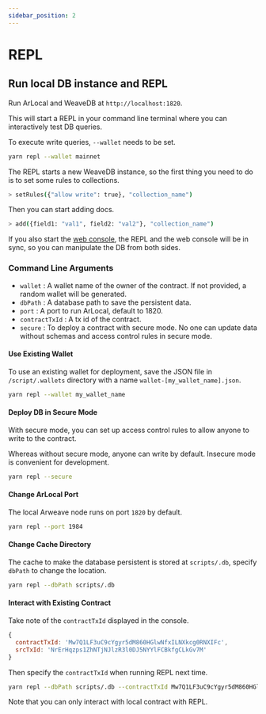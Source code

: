 ```yaml
---
sidebar_position: 2
---
```

# REPL

## Run local DB instance and REPL

Run ArLocal and WeaveDB at `http://localhost:1820`.

This will start a REPL in your command line terminal where you can interactively test DB queries.

To execute write queries, `--wallet` needs to be set.

```bash
yarn repl --wallet mainnet
```

The REPL starts a new WeaveDB instance, so the first thing you need to do is to set some rules to collections.

```bash
> setRules({"allow write": true}, "collection_name")
```

Then you can start adding docs.

```bash
> add({field1: "val1", field2: "val2"}, "collection_name")
```

If you also start the [web console](/docs/development/web-console), the REPL and the web console will be in sync, so you can manipulate the DB from both sides.

### Command Line Arguments

- `wallet` : A wallet name of the owner of the contract. If not provided, a random wallet will be generated.
- `dbPath` : A database path to save the persistent data.
- `port` : A port to run ArLocal, default to 1820.
- `contractTxId` : A tx id of the contract.
- `secure` : To deploy a contract with secure mode. No one can update data without schemas and access control rules in secure mode.

#### Use Existing Wallet

To use an existing wallet for deployment, save the JSON file in `/script/.wallets` directory with a name `wallet-[my_wallet_name].json`.

```bash
yarn repl --wallet my_wallet_name
```

#### Deploy DB in Secure Mode

With secure mode, you can set up access control rules to allow anyone to write to the contract.

Whereas without secure mode, anyone can write by default. Insecure mode is convenient for development.

```bash
yarn repl --secure
```

#### Change ArLocal Port

The local Arweave node runs on port `1820` by default.

```bash
yarn repl --port 1984
```

#### Change Cache Directory

The cache to make the database persistent is stored at `scripts/.db`, specify `dbPath` to change the location.

```bash
yarn repl --dbPath scripts/.db
```

#### Interact with Existing Contract

Take note of the `contractTxId` displayed in the console.

```js
{
  contractTxId: 'Mw7Q1LF3uC9cYgyr5dM860HGlwNfxILNXkcg0RNXIFc',
  srcTxId: 'NrErHqzps1ZhNTjNJlzR3l0DJ5NYYlFCBkfgCLkGv7M'
}
```
Then specify the `contractTxId` when running REPL next time.

```bash
yarn repl --dbPath scripts/.db --contractTxId Mw7Q1LF3uC9cYgyr5dM860HGlwNfxILNXkcg0RNXIFc
```

Note that you can only interact with local contract with REPL.
